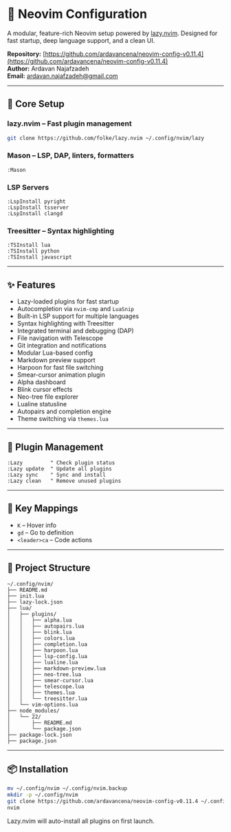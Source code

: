 
# 🧠 Neovim Configuration

A modular, feature-rich Neovim setup powered by [lazy.nvim](https://github.com/folke/lazy.nvim). Designed for fast startup, deep language support, and a clean UI.

**Repository:** [https://github.com/ardavancena/neovim-config-v0.11.4](https://github.com/ardavancena/neovim-config-v0.11.4)  
**Author:** Ardavan Najafzadeh  
**Email:** ardavan.najafzadeh@gmail.com

---

## 🚀 Core Setup

### lazy.nvim – Fast plugin management
```bash
git clone https://github.com/folke/lazy.nvim ~/.config/nvim/lazy
```

### Mason – LSP, DAP, linters, formatters
```vim
:Mason
```

### LSP Servers
```vim
:LspInstall pyright
:LspInstall tsserver
:LspInstall clangd
```

### Treesitter – Syntax highlighting
```vim
:TSInstall lua
:TSInstall python
:TSInstall javascript
```

---

## ✨ Features

- Lazy-loaded plugins for fast startup
- Autocompletion via `nvim-cmp` and `LuaSnip`
- Built-in LSP support for multiple languages
- Syntax highlighting with Treesitter
- Integrated terminal and debugging (DAP)
- File navigation with Telescope
- Git integration and notifications
- Modular Lua-based config
- Markdown preview support
- Harpoon for fast file switching
- Smear-cursor animation plugin
- Alpha dashboard
- Blink cursor effects
- Neo-tree file explorer
- Lualine statusline
- Autopairs and completion engine
- Theme switching via `themes.lua`

---

## 🧩 Plugin Management

```vim
:Lazy         " Check plugin status
:Lazy update  " Update all plugins
:Lazy sync    " Sync and install
:Lazy clean   " Remove unused plugins
```

---

## 🧠 Key Mappings

- `K` – Hover info
- `gd` – Go to definition
- `<leader>ca` – Code actions

---

## 📁 Project Structure

```
~/.config/nvim/
├── README.md
├── init.lua
├── lazy-lock.json
├── lua/
│   ├── plugins/
│   │   ├── alpha.lua
│   │   ├── autopairs.lua
│   │   ├── blink.lua
│   │   ├── colors.lua
│   │   ├── completion.lua
│   │   ├── harpoon.lua
│   │   ├── lsp-config.lua
│   │   ├── lualine.lua
│   │   ├── markdown-preview.lua
│   │   ├── neo-tree.lua
│   │   ├── smear-cursor.lua
│   │   ├── telescope.lua
│   │   ├── themes.lua
│   │   └── treesitter.lua
│   └── vim-options.lua
├── node_modules/
│   └── 22/
│       ├── README.md
│       └── package.json
├── package-lock.json
├── package.json
```

---

## 📦 Installation

```bash
mv ~/.config/nvim ~/.config/nvim.backup
mkdir -p ~/.config/nvim
git clone https://github.com/ardavancena/neovim-config-v0.11.4 ~/.config/nvim
nvim
```

Lazy.nvim will auto-install all plugins on first launch.

